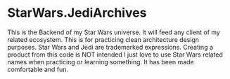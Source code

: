 # StarWars.JediArchives
This is the Backend of my Star Wars universe. It will feed any client of my related ecosystem.
This is for practicing clean architecture design purposes.
Star Wars and Jedi are trademarked expressions.
Creating a product from this code is NOT intended I just love to use Star Wars related names when practicing or learning something.
It has been made comfortable and fun. 
